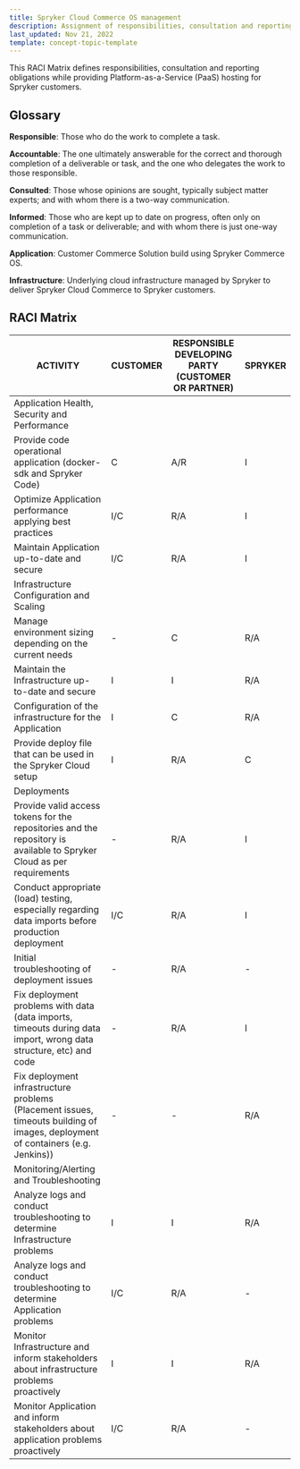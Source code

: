 ```yaml
---
title: Spryker Cloud Commerce OS management
description: Assignment of responsibilities, consultation and reporting obligations.
last_updated: Nov 21, 2022
template: concept-topic-template
---
```


This RACI Matrix defines responsibilities, consultation and reporting obligations while providing Platform-as-a-Service (PaaS) hosting for Spryker customers.

## Glossary

**Responsible**: Those who do the work to complete a task.

**Accountable**: The one ultimately answerable for the correct and thorough completion of a deliverable or task, and the one who delegates the work to those responsible.

**Consulted**: Those whose opinions are sought, typically subject matter experts; and with whom there is a  two-way communication.

**Informed**: Those who are kept up to date on progress, often only on completion of a task or deliverable; and with whom there is just one-way communication.


**Application**: Customer Commerce Solution build using Spryker Commerce OS.

**Infrastructure**: Underlying cloud infrastructure managed by Spryker to deliver Spryker Cloud Commerce to Spryker customers.

## RACI Matrix

| ACTIVITY | CUSTOMER | RESPONSIBLE DEVELOPING PARTY (CUSTOMER OR PARTNER) | SPRYKER |
| --- | ---| --- | --- |
| Application Health, Security and Performance|
| Provide code operational application (docker-sdk and Spryker Code) | C | A/R | I | 
| Optimize Application  performance applying best practices | I/C | R/A | I | 
| Maintain Application up-to-date and secure | I/C | R/A | I |
| Infrastructure Configuration and Scaling | 
| Manage environment sizing depending on the current needs | - | C | R/A |
| Maintain the Infrastructure up-to-date and secure | I | I | R/A |
| Configuration of the infrastructure for the Application | I | C | R/A |
| Provide deploy file that can be used in the Spryker Cloud setup | I | R/A | C |
| Deployments |
| Provide valid access tokens for the repositories and the repository is available to Spryker Cloud as per requirements | - | R/A | I |
| Conduct appropriate (load) testing, especially regarding data imports before production deployment | I/C | R/A | I |
| Initial troubleshooting of deployment issues | - | R/A | - |
| Fix deployment problems with data (data imports, timeouts during data import, wrong data structure, etc) and code | - | R/A | I |
| Fix deployment infrastructure problems (Placement issues, timeouts building of images, deployment of containers (e.g. Jenkins)) | - | - | R/A |
| Monitoring/Alerting and Troubleshooting |
| Analyze logs and conduct troubleshooting to determine Infrastructure problems | I | I| R/A |
| Analyze logs and conduct troubleshooting to determine Application problems | I/C | R/A | - |
| Monitor Infrastructure and inform stakeholders about infrastructure problems proactively | I | I | R/A |
| Monitor Application and inform stakeholders about application problems proactively | I/C | R/A | - |
